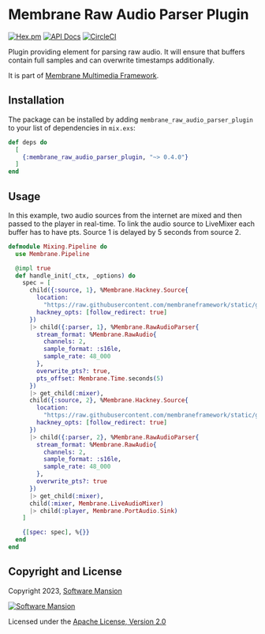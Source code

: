 # Membrane Raw Audio Parser Plugin

[![Hex.pm](https://img.shields.io/hexpm/v/membrane_raw_audio_parser_plugin.svg)](https://hex.pm/packages/membrane_raw_audio_parser_plugin)
[![API Docs](https://img.shields.io/badge/api-docs-yellow.svg?style=flat)](https://hexdocs.pm/membrane_raw_audio_parser_plugin)
[![CircleCI](https://circleci.com/gh/membraneframework/membrane_raw_audio_parser_plugin.svg?style=svg)](https://circleci.com/gh/membraneframework/membrane_raw_audio_parser_plugin)

Plugin providing element for parsing raw audio. 
It will ensure that buffers contain full samples and can overwrite timestamps additionally.

It is part of [Membrane Multimedia Framework](https://membraneframework.org).

## Installation

The package can be installed by adding `membrane_raw_audio_parser_plugin ` to your list of dependencies in `mix.exs`:

```elixir
def deps do
  [
    {:membrane_raw_audio_parser_plugin, "~> 0.4.0"}
  ]
end
```

## Usage

In this example, two audio sources from the internet are mixed and then passed to the player in real-time.
To link the audio source to LiveMixer each buffer has to have pts.
Source 1 is delayed by 5 seconds from source 2.

```elixir
defmodule Mixing.Pipeline do
  use Membrane.Pipeline

  @impl true
  def handle_init(_ctx, _options) do
    spec = [
      child({:source, 1}, %Membrane.Hackney.Source{
        location:
          "https://raw.githubusercontent.com/membraneframework/static/gh-pages/samples/beep-s16le-48kHz-stereo.raw",
        hackney_opts: [follow_redirect: true]
      })
      |> child({:parser, 1}, %Membrane.RawAudioParser{
        stream_format: %Membrane.RawAudio{
          channels: 2,
          sample_format: :s16le,
          sample_rate: 48_000
        },
        overwrite_pts?: true,
        pts_offset: Membrane.Time.seconds(5)
      })
      |> get_child(:mixer),
      child({:source, 2}, %Membrane.Hackney.Source{
        location:
          "https://raw.githubusercontent.com/membraneframework/static/gh-pages/samples/beep-s16le-48kHz-stereo.raw",
        hackney_opts: [follow_redirect: true]
      })
      |> child({:parser, 2}, %Membrane.RawAudioParser{
        stream_format: %Membrane.RawAudio{
          channels: 2,
          sample_format: :s16le,
          sample_rate: 48_000
        },
        overwrite_pts?: true
      })
      |> get_child(:mixer),
      child(:mixer, Membrane.LiveAudioMixer)
      |> child(:player, Membrane.PortAudio.Sink)
    ]

    {[spec: spec], %{}}
  end
end
```

## Copyright and License

Copyright 2023, [Software Mansion](https://swmansion.com/?utm_source=git&utm_medium=readme&utm_campaign=membrane)

[![Software Mansion](https://logo.swmansion.com/logo?color=white&variant=desktop&width=200&tag=membrane-github)](https://swmansion.com/?utm_source=git&utm_medium=readme&utm_campaign=membrane)

Licensed under the [Apache License, Version 2.0](LICENSE)
